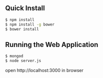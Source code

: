 ## Quick Install
```bash
$ npm install
$ npm install -g bower
$ bower install
```

## Running the Web Application
```bash
$ mongod
$ node server.js
```

open http://localhost:3000 in browser
